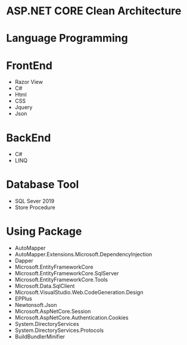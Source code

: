 # ASP.NET CORE Clean Architecture
# Language Programming
# FrontEnd
- Razor View
- C#
- Html
- CSS
- Jquery
- Json
# BackEnd
- C#
- LINQ
  
# Database Tool
- SQL Sever 2019
- Store Procedure
  
# Using Package
- AutoMapper
- AutoMapper.Extensions.Microsoft.DependencyInjection
- Dapper
- Microsoft.EntityFrameworkCore
- Microsoft.EntityFrameworkCore.SqlServer
- Microsoft.EntityFrameworkCore.Tools
- Microsoft.Data.SqlClient
- Microsoft.VisualStudio.Web.CodeGeneration.Design
- EPPlus
- Newtonsoft.Json
- Microsoft.AspNetCore.Session
- Microsoft.AspNetCore.Authentication.Cookies
- System.DirectoryServices
- System.DirectoryServices.Protocols
- BuildBundlerMinifier
